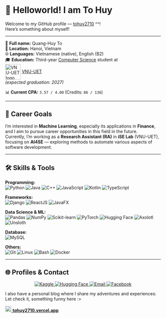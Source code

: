 # 👋 Helloworld! I am To Huy

Welcome to my GitHub profile — [tohuy2710](https://github.com/tohuy2710) ^^!  
Here’s something about myself!

---

📝 **Full name:** Quang-Huy To  
📍 **Location:** Hanoi, Vietnam  
🌐 **Languages:** Vietnamese (native), English (B2)  
🎓 **Education:** Third-year [Computer Science](https://uet.vnu.edu.vn/chuong-trinh-dao-tao-nganh-khoa-hoc-may-tinh-4-2/) student at  
<img src="https://media.loveitopcdn.com/3807/logo-dh-quoc-gia-ha-noi-vector-dongphucsongphu2.png" alt="VNU-UET logo" width="50" style="vertical-align:middle;"/> [VNU-UET](https://vi.wikipedia.org/wiki/Tr%C6%B0%E1%BB%9Dng_%C4%90%E1%BA%A1i_h%E1%BB%8Dc_C%C3%B4ng_ngh%E1%BB%87,_%C4%90%E1%BA%A1i_h%E1%BB%8Dc_Qu%E1%BB%91c_gia_H%C3%A0_N%E1%BB%99)  
*(expected graduation: 2027)*

📊 **Current CPA:** `3.57 / 4.00` (Credits: `86 / 136`)

---

## 🎯 Career Goals

I’m interested in **Machine Learning**, especially its applications in **Finance**, and I aim to pursue career opportunities in this field in the future.  
Currently, I’m working as a **Research Assistant (RA)** in **iSE Lab** (VNU-UET), focusing on **AI4SE** — exploring methods to automate various aspects of software development.

---

## 🛠 Skills & Tools

**Programming:**  
![Python](https://img.shields.io/badge/-Python-3776AB?logo=python&logoColor=white)
![Java](https://img.shields.io/badge/-Java-ED8B00?logo=java&logoColor=white)
![C++](https://img.shields.io/badge/-C++-00599C?logo=cplusplus&logoColor=white)
![JavaScript](https://img.shields.io/badge/-JavaScript-F7E018?logo=javascript&logoColor=black)
![Kotlin](https://img.shields.io/badge/-Kotlin-0095D5?logo=kotlin&logoColor=white)
![TypeScript](https://img.shields.io/badge/-TypeScript-3178C6?logo=typescript&logoColor=white)

**Frameworks:**  
![Django](https://img.shields.io/badge/-Django-092E20?logo=django&logoColor=white)
![ReactJS](https://img.shields.io/badge/-React-61DAFB?logo=react&logoColor=black)
![JavaFX](https://img.shields.io/badge/-JavaFX-FF6F00?logo=java&logoColor=white)

**Data Science & ML:**  
![Pandas](https://img.shields.io/badge/-Pandas-150458?logo=pandas&logoColor=white)
![NumPy](https://img.shields.io/badge/-NumPy-013243?logo=numpy&logoColor=white)
![Scikit-learn](https://img.shields.io/badge/-Scikit--learn-F7931E?logo=scikit-learn&logoColor=white)
![PyTorch](https://img.shields.io/badge/-PyTorch-EE4C2C?logo=pytorch&logoColor=white)
![Hugging Face](https://img.shields.io/badge/-HuggingFace-FFD21E?logo=huggingface&logoColor=black)
![Axolotl](https://img.shields.io/badge/-Axolotl-000000?logo=python&logoColor=white)
![Unsloth](https://img.shields.io/badge/-Unsloth-000000?logo=python&logoColor=white)

**Database:**  
![MySQL](https://img.shields.io/badge/-MySQL-4479A1?logo=mysql&logoColor=white)

**Others:**  
![Git](https://img.shields.io/badge/-Git-F05032?logo=git&logoColor=white)
![Linux](https://img.shields.io/badge/-Linux-FCC624?logo=linux&logoColor=black)
![Bash](https://img.shields.io/badge/-Bash-4EAA25?logo=gnubash&logoColor=white)
![Docker](https://img.shields.io/badge/-Docker-2496ED?logo=docker&logoColor=white)

---

## 🌐 Profiles & Contact

<p align="center">
  <a href="https://www.kaggle.com/tohuy2710">
    <img src="https://img.shields.io/badge/Kaggle-20BEFF?style=for-the-badge&logo=kaggle&logoColor=white" alt="Kaggle"/>
  </a>
  <a href="https://huggingface.co/tohuy2710">
    <img src="https://img.shields.io/badge/HuggingFace-FFD21E?style=for-the-badge&logo=huggingface&logoColor=black" alt="Hugging Face"/>
  </a>
  <a href="mailto:tohuy2710@gmail.com">
    <img src="https://img.shields.io/badge/Email-0078D4?style=for-the-badge&logo=gmail&logoColor=white" alt="Email"/>
  </a>
  <a href="https://www.facebook.com/tohuy.2710/">
    <img src="https://img.shields.io/badge/Facebook-1877F2?style=for-the-badge&logo=facebook&logoColor=white" alt="Facebook"/>
  </a>


I also have a personal blog where I share my adventures and experiences: Let check it, something funny here :>

[<img src="https://i.pinimg.com/736x/0c/56/79/0c56799b8f9872257034c8d3a5ae68fd.jpg" width="20"/> **tohuy2710.vercel.app**](https://tohuy2710.vercel.app/)

</p>

